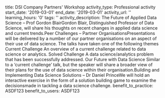 title: DSI Company Partners' Workshop
activity_type: Professional activity
start_date: '2019-03-01'
end_date: '2019-03-01'
activity_url: ''
learning_hours: '0'
tags: ''
activity_description: The Future of Applied Data Science – Prof Gordon BlairGordon
  Blair, Distinguished Professor of Data Science, will share his thoughts on recent
  changes in applied data science and current trends.Peer Challenges – Partner OrganisationsPresentations
  will be delivered by a number of our partner organisations on an aspect of their
  use of data science. The talks have taken one of the following themes Current Challenge
  An overview of a current challenge related to data science or analytics. Solved
  Challenge A data science/analytics problem that has been successfully addressed.
  Our Future with Data Science Similar to a ‘current challenge’ talk, but the speaker
  will share a broader view of their plans for the use of data science within their
  organisation.Building and Implementing Data Science Solutions – Dr Daniel PrinceWe
  will hold an interactive exercise in the form of a solution building game to examine
  the decisionsmade in tackling a data science challenge.
benefit_to_practice: ASDF123
benefit_to_users: ASDF123
